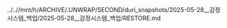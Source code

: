 ../..//mnt/h/ARCHIVE/.UNWRAP/SECOND/duri_snapshots/2025-05-28__감정시스템_백업/2025-05-28__감정시스템_백업/RESTORE.md